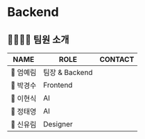 # Backend
## 👨‍👩‍👧‍👦 팀원 소개

| NAME | ROLE | CONTACT |
| --- | --- | --- |
| 📌 엄예림 | 팀장 & Backend |
| 📌 박경수 | Frontend |  
| 📌 이현식 | AI |  
| 📌 정태영 | AI | 
| 📌 신유림 | Designer |  
